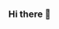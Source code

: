 ### Hi there 👋

<!--
**JimmyAPaz/JimmyAPaz** is a ✨ _special_ ✨ repository because its `README.md` (this file) appears on your GitHub profile.

Here are some ideas to get you started:

- 🔭 I’m currently working on REST Services with Spring
- 🌱 I’m currently learning Fullstack development
- 👯 I’m looking to collaborate on tech stuff
- 🤔 I’m looking for help with 
- 💬 Ask me about Java
- 📫 How to reach me: Scrolling
- 😄 Pronouns: He/his
- ⚡ Fun fact: I spent a lot of time reading books and documentation related to technology.
-->
